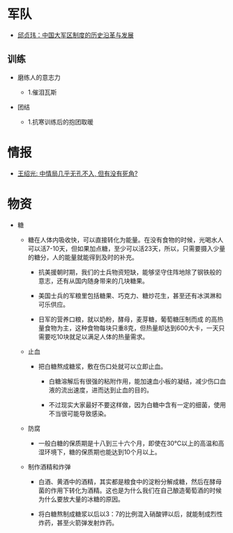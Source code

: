 # 军队

- [邱贞玮：中国大军区制度的历史沿革与发展]()

## 训练

- 磨练人的意志力

    - 1.催泪瓦斯

- 团结

    - 1.抗寒训练后的抱团取暖

# 情报

- [王绍光: 中情局几乎无孔不入, 但有没有死角? ]()

# 物资

- 糖

    - 糖在人体内吸收快，可以直接转化为能量。在没有食物的时候，光喝水人可以活7-10天，但如果加点糖，至少可以活23天，所以，只需要摄入少量的糖分，人的能量就能得到及时的补充。

        - 抗美援朝时期，我们的士兵物资短缺，能够坚守住阵地除了钢铁般的意志，还有从国内随身带来的几块糖果。

        - 美国士兵的军粮里包括糖果、巧克力、糖炒花生，甚至还有冰淇淋和可乐供应。

        - 日军的营养口粮，就以奶粉，酵母，麦芽糖，葡萄糖压制而成 的高热量食物为主，这种食物每块只重8克，但热量却达到600大卡，一天只需要吃10块就足以满足人体的热量需求。

    - 止血

        - 把白糖熬成糖浆，敷在伤口处就可以立即止血。

            - 白糖溶解后有很强的粘附作用，能加速血小板的凝结，减少伤口血液的流出速度，进而达到止血的目的。

            - 不过现实大家最好不要这样做，因为白糖中含有一定的细菌，使用不当很可能导致感染。

    - 防腐

        - 一般白糖的保质期是十八到三十六个月，即使在30℃以上的高温和高湿环境下，糖的保质期也能达到10个月以上。

    - 制作酒精和炸弹

        - 白酒、黄酒中的酒精，其实都是粮食中的淀粉分解成糖，然后在酵母菌的作用下转化为酒精。这也是为什么我们在自己酿造葡萄酒的时候为什么要放大量的冰糖的原因。

        - 将白糖熬制成糖浆以后以3：7的比例混入硝酸钾以后，就能制成烈性炸药，甚至火箭弹发射炸药。


